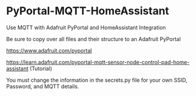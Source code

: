 # PyPortal-MQTT-HomeAssistant
Use MQTT with Adafruit PyPortal and HomeAssistant Integration

Be sure to copy over all files and their structure to an Adafruit PyPortal 

https://www.adafruit.com/pyportal

https://learn.adafruit.com/pyportal-mqtt-sensor-node-control-pad-home-assistant (Tutorial)

You must change the information in the secrets.py file for your own SSID, Password, and MQTT details.
